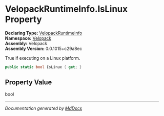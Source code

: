 ﻿<!--  
  <auto-generated>   
    The contents of this file were generated by a tool.  
    Changes to this file may be list if the file is regenerated  
  </auto-generated>   
-->

# VelopackRuntimeInfo.IsLinux Property

**Declaring Type:** [VelopackRuntimeInfo](../index.md)  
**Namespace:** [Velopack](../../index.md)  
**Assembly:** Velopack  
**Assembly Version:** 0.0.1015+c29a8ec

 True if executing on a Linux platform. 

```csharp
public static bool IsLinux { get; }
```

## Property Value

bool

___

*Documentation generated by [MdDocs](https://github.com/ap0llo/mddocs)*
